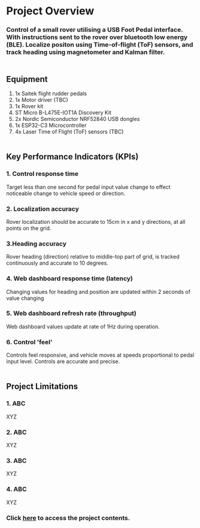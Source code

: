 # Project Overview
### Control of a small rover utilising a USB Foot Pedal interface. With instructions sent to the rover over bluetooth low energy (BLE). Localize positon using Time-of-flight (ToF) sensors, and track heading using magnetometer and Kalman filter. <br></br>

## **Equipment**
1. 1x Saitek flight rudder pedals
2. 1x Motor driver (TBC)
3. 1x Rover kit
4. ST Micro B-L475E-IOT1A Discovery Kit
5. 2x Nordic Semiconductor NRF52840 USB dongles
6. 1x ESP32-C3 Microcontroller
7. 4x Laser Time of Flight (ToF) sensors (TBC) <br></br>


## **Key Performance Indicators (KPIs)**
### 1. **Control response time**
Target less than one second for pedal input value change to effect noticeable change to vehicle speed or direction. 

### **2. Localization accuracy**
Rover localization should be accurate to 15cm in x and y directions, at all points on the grid. 

### **3.Heading accuracy**
Rover heading (direction) relative to middle-top part of grid, is tracked continuously and accurate to 10 degrees. 

### **4. Web dashboard response time (latency)**

 Changing values for heading and position are updated within 2 seconds of value changing

### **5. Web dashboard refresh rate (throughput)**  
Web dashboard values update at rate of 1Hz during operation. 

### **6. Control 'feel'**
Controls feel responsive, and vehicle moves at speeds proportional to pedal input level. Controls are accurate and precise. <br></br>

<!-- TODO - ADD SOME LIMITATIONS OF THE MODEL -->
## **Project Limitations**
### **1. ABC**
XYZ

### **2. ABC**
XYZ

### **3. ABC**
XYZ

### **4. ABC**
XYZ

<!-- Redirected link back to contents -->
### Click **[here](contents.md)** to access the project contents.